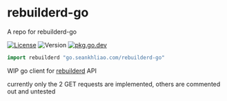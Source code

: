 # rebuilderd-go

A repo for rebuilderd-go

[![License](https://img.shields.io/github/license/seankhliao/rebuilderd-go.svg?style=flat-square)](LICENSE)
![Version](https://img.shields.io/github/v/tag/seankhliao/rebuilderd-go?sort=semver&style=flat-square)
[![pkg.go.dev](http://img.shields.io/badge/godoc-reference-blue.svg?style=flat-square)](https://pkg.go.dev/go.seankhliao.com/rebuilderd-go)

```go
import rebuilderd "go.seankhliao.com/rebuilderd-go"
```

WIP go client for [rebuilderd](https://github.com/kpcyrd/rebuilderd) API

currently only the 2 GET requests are implemented,
others are commented out and untested

